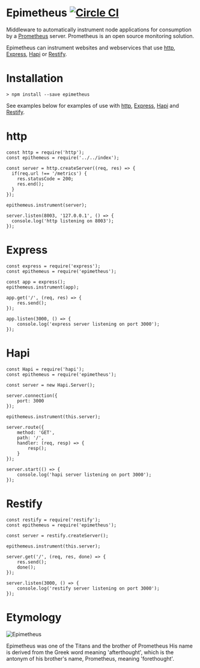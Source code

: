 # Epimetheus [![Circle CI](https://circleci.com/gh/roylines/node-epimetheus.svg?style=svg)](https://circleci.com/gh/roylines/node-epimetheus)

Middleware to automatically instrument node applications for consumption by a [Prometheus](https://prometheus.io/) server. 
Prometheus is an open source monitoring solution. 

Epimetheus can instrument websites and webservices that use [http](#http), [Express](#express), [Hapi](#hapi) or [Restify](#restify).

<!--
# Instrumentation
Once your webserver or webservice has been instrumented by Epimetheus, the following metrics are available for consumption by Prometheus via the metrics endpoint server on /metrics
--> 

# Installation
```
> npm install --save epimetheus
```

See examples below for examples of use with [http](#http), [Express](#express), [Hapi](#hapi) and [Restify](#restify).

# <a name="http"></a> http
```
const http = require('http');
const epithemeus = require('../../index');

const server = http.createServer((req, res) => {
  if(req.url !== '/metrics') {
    res.statusCode = 200;
    res.end();
  }
});

epithemeus.instrument(server);

server.listen(8003, '127.0.0.1', () => {
  console.log('http listening on 8003'); 
});

```
# <a name="express"></a> Express
```
const express = require('express');
const epithemeus = require('epimetheus');

const app = express();
epithemeus.instrument(app);
    
app.get('/', (req, res) => {
	res.send();
});

app.listen(3000, () => {
	console.log('express server listening on port 3000');
});

```
# <a name="hapi"></a> Hapi
```
const Hapi = require('hapi');
const epithemeus = require('epimetheus');

const server = new Hapi.Server();

server.connection({
	port: 3000
});
    
epithemeus.instrument(this.server);
    
server.route({
	method: 'GET',
	path: '/',
	handler: (req, resp) => {
		resp();
	}
});
   
server.start(() => {
	console.log('hapi server listening on port 3000');
});
```
# <a name="restify"></a> Restify
```
const restify = require('restify');
const epithemeus = require('epimetheus');

const server = restify.createServer();

epithemeus.instrument(this.server);

server.get('/', (req, res, done) => {
	res.send();
 	done();
});

server.listen(3000, () => {
	console.log('restify server listening on port 3000');
});

```

# Etymology

![Epimetheus](http://www.greekmythology.com/images/mythology/epimetheus_28.jpg)

Epimetheus was one of the Titans and the brother of Prometheus
His name is derived from the Greek word meaning 'afterthought', 
which is the antonym of his brother's name, Prometheus, meaning 'forethought'. 
